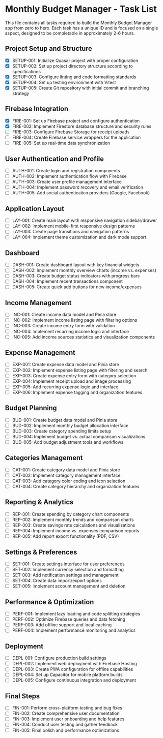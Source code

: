 # Monthly Budget Manager - Task List

This file contains all tasks required to build the Monthly Budget Manager app from zero to hero. Each task has a unique ID and is focused on a single aspect, designed to be completable in approximately 2-6 hours.

## Project Setup and Structure

- [x] SETUP-001: Initialize Quasar project with proper configuration
- [x] SETUP-002: Set up project directory structure according to specifications
- [x] SETUP-003: Configure linting and code formatting standards
- [x] SETUP-004: Set up testing environment with Vitest
- [x] SETUP-005: Create Git repository with initial commit and branching strategy

## Firebase Integration

- [x] FIRE-001: Set up Firebase project and configure authentication
- [x] FIRE-002: Implement Firestore database structure and security rules
- [ ] FIRE-003: Configure Firebase Storage for receipt uploads
- [ ] FIRE-004: Create Firebase service wrappers for the application
- [ ] FIRE-005: Set up real-time data synchronization

## User Authentication and Profile

- [ ] AUTH-001: Create login and registration components
- [ ] AUTH-002: Implement authentication flow with Firebase
- [ ] AUTH-003: Create user profile management interface
- [ ] AUTH-004: Implement password recovery and email verification
- [ ] AUTH-005: Add social authentication providers (Google, Facebook)

## Application Layout

- [ ] LAY-001: Create main layout with responsive navigation sidebar/drawer
- [ ] LAY-002: Implement mobile-first responsive design patterns
- [ ] LAY-003: Create page transitions and navigation patterns
- [ ] LAY-004: Implement theme customization and dark mode support

## Dashboard

- [ ] DASH-001: Create dashboard layout with key financial widgets
- [ ] DASH-002: Implement monthly overview charts (income vs. expenses)
- [ ] DASH-003: Create budget status indicators with progress bars
- [ ] DASH-004: Implement recent transactions component
- [ ] DASH-005: Create quick add buttons for new income/expenses

## Income Management

- [ ] INC-001: Create income data model and Pinia store
- [ ] INC-002: Implement income listing page with filtering options
- [ ] INC-003: Create income entry form with validation
- [ ] INC-004: Implement recurring income logic and interface
- [ ] INC-005: Add income sources statistics and visualization components

## Expense Management

- [ ] EXP-001: Create expense data model and Pinia store
- [ ] EXP-002: Implement expense listing page with filtering and search
- [ ] EXP-003: Create expense entry form with category selection
- [ ] EXP-004: Implement receipt upload and image processing
- [ ] EXP-005: Add recurring expense logic and interface
- [ ] EXP-006: Implement expense tagging and organization features

## Budget Planning

- [ ] BUD-001: Create budget data model and Pinia store
- [ ] BUD-002: Implement monthly budget allocation interface
- [ ] BUD-003: Create category spending limits setup
- [ ] BUD-004: Implement budget vs. actual comparison visualizations
- [ ] BUD-005: Add budget adjustment tools and workflows

## Categories Management

- [ ] CAT-001: Create category data model and Pinia store
- [ ] CAT-002: Implement category management interface
- [ ] CAT-003: Add category color coding and icon selection
- [ ] CAT-004: Create category hierarchy and organization features

## Reporting & Analytics

- [ ] REP-001: Create spending by category chart components
- [ ] REP-002: Implement monthly trends and comparison charts
- [ ] REP-003: Create savings rate calculations and visualizations
- [ ] REP-004: Implement income vs. expenses comparison reports
- [ ] REP-005: Add report export functionality (PDF, CSV)

## Settings & Preferences

- [ ] SET-001: Create settings interface for user preferences
- [ ] SET-002: Implement currency selection and formatting
- [ ] SET-003: Add notification settings and management
- [ ] SET-004: Create data import/export options
- [ ] SET-005: Implement account management and deletion

## Performance & Optimization

- [ ] PERF-001: Implement lazy loading and code splitting strategies
- [ ] PERF-002: Optimize Firebase queries and data fetching
- [ ] PERF-003: Add offline support and local caching
- [ ] PERF-004: Implement performance monitoring and analytics

## Deployment

- [ ] DEPL-001: Configure production build settings
- [ ] DEPL-002: Implement web deployment with Firebase Hosting
- [ ] DEPL-003: Create PWA configuration for offline capabilities
- [ ] DEPL-004: Set up Capacitor for mobile platform builds
- [ ] DEPL-005: Configure continuous integration and deployment

## Final Steps

- [ ] FIN-001: Perform cross-platform testing and bug fixes
- [ ] FIN-002: Create comprehensive user documentation
- [ ] FIN-003: Implement user onboarding and help features
- [ ] FIN-004: Conduct user testing and gather feedback
- [ ] FIN-005: Final polish and performance optimizations 